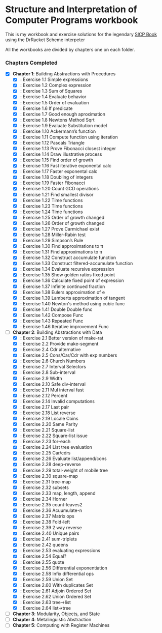 # Structure and Interpretation of Computer Programs workbook

This is my workbook and exercise solutions for the legendary [SICP Book](http://sarabander.github.io/sicp/html/.) using the DrRacket Scheme interpeter

All the workbooks are divided by chapters one on each folder.

### Chapters Completed

- [x] **Chapter 1**: Building Abstractions with Procedures
    - [x] : Exercise 1.1 Simple expressions
    - [x] : Exercise 1.2 Complex expression
    - [x] : Exercise 1.3 Sum of Squares
    - [x] : Exercise 1.4 Evaluate behavior
    - [x] : Exercise 1.5 Order of evaluation
    - [x] : Exercise 1.6 If predicate
    - [x] : Exercise 1.7 Good enough aproximation
    - [x] : Exercise 1.8 Newtons Method Sqrt
    - [x] : Exercise 1.9 Evaluate Substitution model
    - [x] : Exercise 1.10 Ackermann’s function
    - [x] : Exercise 1.11 Compute function using iteration
    - [x] : Exercise 1.12 Pascals Triangle
    - [x] : Exercise 1.13 Prove Fibonacci closest integer
    - [x] : Exercise 1.14 Draw illustrative process
    - [x] : Exercise 1.15 Find order of growth
    - [x] : Exercise 1.16 Fast iterative exponental calc
    - [x] : Exercise 1.17 Faster exponental calc
    - [x] : Exercise 1.18 Doubling of integers
    - [x] : Exercise 1.19 Faster Fibonacci
    - [x] : Exercise 1.20 Count GCD operations
    - [x] : Exercise 1.21 Find smallest divisor
    - [x] : Exercise 1.22 Time functions
    - [x] : Exercise 1.23 Time functions
    - [x] : Exercise 1.24 Time functions
    - [x] : Exercise 1.25 Order of growth changed
    - [x] : Exercise 1.26 Order of growth changed
    - [x] : Exercise 1.27 Prove Carmichael exist
    - [x] : Exercise 1.28 Miller-Rabin test
    - [x] : Exercise 1.29 Simpson’s Rule
    - [x] : Exercise 1.30 Find approximations to π
    - [x] : Exercise 1.31 Find approximations to π
    - [x] : Exercise 1.32 Construct accumulate function
    - [x] : Exercise 1.33 Construct filtered-accumulate function
    - [x] : Exercise 1.34 Evaluate recursive expression
    - [x] : Exercise 1.35 Show golden ratios fixed point
    - [x] : Exercise 1.36 Calculate fixed point of expression
    - [x] : Exercise 1.37 Infinite continued fraction
    - [x] : Exercise 1.38 Eulers approximation of e
    - [x] : Exercise 1.39 Lamberts approximation of tangent
    - [x] : Exercise 1.40 Newton's method using cubic func
    - [x] : Exercise 1.41 Double Double func
    - [x] : Exercise 1.42 Compose Func
    - [x] : Exercise 1.43 Repeated Func
    - [x] : Exercise 1.46 Iterative improvement Func
    
- [ ] **Chapter 2**: Building Abstractions with Data
    - [x] : Exercise 2.1 Better version of make-rat
    - [x] : Exercise 2.2 Provide make-segment 
    - [x] : Exercise 2.4 Cdr alternative
    - [x] : Exercise 2.5 Cons/Car/Cdr with exp numbers
    - [x] : Exercise 2.6 Church Numbers
    - [x] : Exercise 2.7 Interval Selectors
    - [x] : Exercise 2.8 Sub-interval
    - [x] : Exercise 2.9 Width
    - [x] : Exercise 2.10 Safe div-interval
    - [x] : Exercise 2.11 Mul interval fast
    - [x] : Exercise 2.12 Percent
    - [x] : Exercise 2.14 Invalid computations
	- [x] : Exercise 2.17 Last pair
	- [x] : Exercise 2.18 List reverse
    - [x] : Exercise 2.19 Locale Coins
    - [x] : Exercise 2.20 Same Parity
	- [x] : Exercise 2.21 Square-list
	- [x] : Exercise 2.22 Square-list issue
	- [x] : Exercise 2.23 for-each
	- [x] : Exercise 2.24 List tree evaluation
	- [x] : Exercise 2.25 Car/cdrs
	- [x] : Exercise 2.26 Evaluate list/append/cons
	- [x] : Exercise 2.28 deep-reverse
	- [x] : Exercise 2.29 total-weight of mobile tree
	- [x] : Exercise 2.30 square-map
	- [x] : Exercise 2.31 tree-map
	- [x] : Exercise 2.32 subsets
	- [x] : Exercise 2.33 map, length, append
	- [x] : Exercise 2.34 Horner
	- [x] : Exercise 2.35 count-leaves2
	- [x] : Exercise 2.36 Acuumulate-n
	- [x] : Exercise 2.37 Matrix ops
	- [x] : Exercise 2.38 Fold-left
	- [x] : Exercise 2.39 2 way reverse
	- [x] : Exercise 2.40 Unique pairs
	- [x] : Exercise 2.41 sum-triplets
	- [x] : Exercise 2.42 queens
	- [x] : Exercise 2.53 evaluating expressions
	- [x] : Exercise 2.54 Equal?
	- [x] : Exercise 2.55 quote
	- [x] : Exercise 2.56 Differential exponentiation 
	- [x] : Exercise 2.58 Infix differential ops
	- [x] : Exercise 2.59 Union Set
	- [x] : Exercise 2.60 With duplicates Set
	- [x] : Exercise 2.61 Adjoin Ordered Set
	- [x] : Exercise 2.62 Union Ordered Set
	- [x] : Exercise 2.63 tree->list
	- [x] : Exercise 2.64 list->tree
    
- [ ] **Chapter 3**: Modularity, Objects, and State
- [ ] **Chapter 4**: Metalinguistic Abstraction
- [ ] **Chapter 5**: Computing with Register Machines
